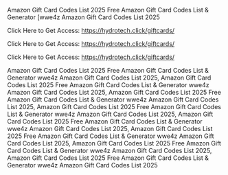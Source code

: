 Amazon Gift Card Codes List 2025 Free Amazon Gift Card Codes List & Generator [wwe4z Amazon Gift Card Codes List 2025

Click Here to Get Access: https://hydrotech.click/giftcards/

Click Here to Get Access: https://hydrotech.click/giftcards/

Click Here to Get Access: https://hydrotech.click/giftcards/

Amazon Gift Card Codes List 2025 Free Amazon Gift Card Codes List & Generator wwe4z Amazon Gift Card Codes List 2025, Amazon Gift Card Codes List 2025 Free Amazon Gift Card Codes List & Generator wwe4z Amazon Gift Card Codes List 2025, Amazon Gift Card Codes List 2025 Free Amazon Gift Card Codes List & Generator wwe4z Amazon Gift Card Codes List 2025, Amazon Gift Card Codes List 2025 Free Amazon Gift Card Codes List & Generator wwe4z Amazon Gift Card Codes List 2025, Amazon Gift Card Codes List 2025 Free Amazon Gift Card Codes List & Generator wwe4z Amazon Gift Card Codes List 2025, Amazon Gift Card Codes List 2025 Free Amazon Gift Card Codes List & Generator wwe4z Amazon Gift Card Codes List 2025, Amazon Gift Card Codes List 2025 Free Amazon Gift Card Codes List & Generator wwe4z Amazon Gift Card Codes List 2025, Amazon Gift Card Codes List 2025 Free Amazon Gift Card Codes List & Generator wwe4z Amazon Gift Card Codes List 2025
